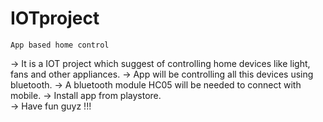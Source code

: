 # IOTproject

	App based home control

-> It is a IOT project which suggest of controlling home devices like light, fans and other appliances.
-> App will be controlling all this devices using bluetooth.
-> A bluetooth module HC05 will be needed to connect with mobile.
-> Install app from playstore.  
-> Have fun guyz !!!
